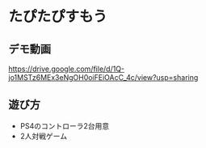 # たぴたぴすもう

## デモ動画
https://drive.google.com/file/d/1Q-jo1MSTz6MEx3eNgOH0oiFEiOAcC_4c/view?usp=sharing

## 遊び方
+ PS4のコントローラ2台用意
+ 2人対戦ゲーム
